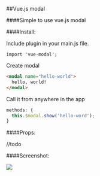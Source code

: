 ##Vue.js modal

####Simple to use vue.js modal

####Install:

Include plugin in your main.js file.
```javsacript
import 'vue-modal';
```

Create modal
```html
<modal name="hello-world">
  hello, world!
</modal>
```
Call it from anywhere in the app
```javascript
methods: {
  this.$modal.show('hello-word');
}
```

####Props: 

//todo

####Screenshot:

![](http://i.imgur.com/1lnYmFj.png)


